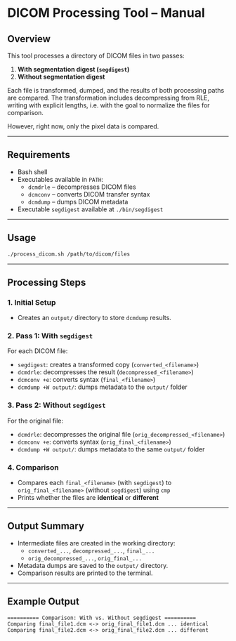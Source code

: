 
# DICOM Processing Tool – Manual

## Overview

This tool processes a directory of DICOM files in two passes:

1. **With segmentation digest (`segdigest`)**
2. **Without segmentation digest**

Each file is transformed, dumped, and the results of both processing paths are compared.
The transformation includes decompressing from RLE, writing with explicit lengths, i.e.
with the goal to normalize the files for comparison.

However, right now, only the pixel data is compared.

---

## Requirements

- Bash shell
- Executables available in `PATH`:
  - `dcmdrle` – decompresses DICOM files
  - `dcmconv` – converts DICOM transfer syntax
  - `dcmdump` – dumps DICOM metadata
- Executable `segdigest` available at `./bin/segdigest`

---

## Usage

```bash
./process_dicom.sh /path/to/dicom/files
```

---

## Processing Steps

### 1. Initial Setup
- Creates an `output/` directory to store `dcmdump` results.

### 2. Pass 1: With `segdigest`

For each DICOM file:
- `segdigest`: creates a transformed copy (`converted_<filename>`)
- `dcmdrle`: decompresses the result (`decompressed_<filename>`)
- `dcmconv +e`: converts syntax (`final_<filename>`)
- `dcmdump +W output/`: dumps metadata to the `output/` folder

### 3. Pass 2: Without `segdigest`

For the original file:
- `dcmdrle`: decompresses the original file (`orig_decompressed_<filename>`)
- `dcmconv +e`: converts syntax (`orig_final_<filename>`)
- `dcmdump +W output/`: dumps metadata to the same `output/` folder

### 4. Comparison

- Compares each `final_<filename>` (with `segdigest`) to `orig_final_<filename>` (without `segdigest`) using `cmp`
- Prints whether the files are **identical** or **different**

---

## Output Summary

- Intermediate files are created in the working directory:
  - `converted_...`, `decompressed_...`, `final_...`
  - `orig_decompressed_...`, `orig_final_...`
- Metadata dumps are saved to the `output/` directory.
- Comparison results are printed to the terminal.

---

## Example Output

```text
========== Comparison: With vs. Without segdigest ==========
Comparing final_file1.dcm <-> orig_final_file1.dcm ... identical
Comparing final_file2.dcm <-> orig_final_file2.dcm ... different
```